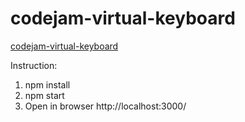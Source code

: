 # codejam-virtual-keyboard
[codejam-virtual-keyboard](https://olys1703.github.io/codejam-virtual-keyboard/)

Instruction:
1. npm install
2. npm start
3. Open in browser http://localhost:3000/
